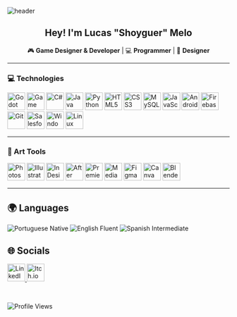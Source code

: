 ![header](https://capsule-render.vercel.app/api?type=venom&height=250&color=e81a1a&text=Game%20Designer&section=header&fontColor=e5e5e5&reversal=false&textBg=false&animation=fadeIn&strokeWidth=0&fontSize=50&fontAlignY=50)

<h2 align="center"> Hey! I'm Lucas "Shoyguer" Melo</h2>
<p align="center"> 🎮 <b>Game Designer & Developer</b> | 💻 <b>Programmer</b> | 🎨 <b>Designer</b></p>

---

### 💻 Technologies
<p>
  <img src="https://i.imgur.com/0aomlXJ.png" alt="Godot" title="Godot" width="40" height="40"/>
  <img src="https://i.imgur.com/4efpJYd.png" alt="Game Maker" title="Game Maker" width="40" height="40"/>
  <img src="https://i.imgur.com/Hbviqe4.png" alt="C#" width="40" height="40"/>
  <img src="https://i.imgur.com/wGW9ukj.png" alt="Java"width="40" height="40"/>
  <img src="https://i.imgur.com/eAk5RZz.png" alt="Python"width="40" height="40"/>
  <img src="https://i.imgur.com/WZGmEx0.png" alt="HTML5"width="40" height="40"/>
  <img src="https://i.imgur.com/Am7lFzR.png" alt="CSS3"width="40" height="40"/>
  <img src="https://i.imgur.com/6vBLGTJ.png" alt="MySQL"width="40" height="40"/>
  <img src="https://i.imgur.com/TS9k8Nf.png" alt="JavaScript"width="40" height="40"/>
  <img src="https://i.imgur.com/6w5C9tu.png" alt="Android Studio"width="40" height="40"/>
  <img src="https://i.imgur.com/WpEKwDS.png" alt="Firebase"width="40" height="40"/>
  <img src="https://i.imgur.com/WrpE0Hq.png" alt="Git"width="40" height="40"/>
  <img src="https://i.imgur.com/qSep4FW.png" alt="Salesforce"width="40" height="40"/>
  <img src="https://i.imgur.com/ZOiI37D.png" alt="Windows" width="40" height="40"/>
  <img src="https://i.imgur.com/Zf5fx2U.png" alt="Linux" width="40" height="40"/>
</p>

---

### 🎨 Art Tools
<p>
  <img src="https://cdn-icons-png.flaticon.com/128/5968/5968520.png" alt="Photoshop" title="Photoshop" width="40" height="40"/>
  <img src="https://cdn-icons-png.flaticon.com/128/5968/5968472.png" alt="Illustrator" title="Illustrator" width="40" height="40"/>
  <img src="https://cdn-icons-png.flaticon.com/128/5968/5968482.png" alt="InDesign" title="InDesign" width="40" height="40"/>
  <img src="https://cdn-icons-png.flaticon.com/128/5968/5968428.png" alt="After Effects" title="After Effects" width="40" height="40"/>
  <img src="https://cdn-icons-png.flaticon.com/128/9814/9814226.png" alt="Premiere" title="Premiere" width="40" height="40"/>
  <img src="https://cdn-icons-png.flaticon.com/128/5968/5968489.png" alt="Media Encoder" title="Media Encoder" width="40" height="40"/>
  <img src="https://i.imgur.com/mbyk8os.png" alt="Figma" title="Figma" height="40"/>
  <img src="https://freelogopng.com/images/all_img/1656733807canva-icon-png.png" alt="Canva" title="Canva" width="40" height="40"/>
  <img src="https://i.imgur.com/xB9hgm5.png" alt="Blender" title="Blender" width="40" height="40"/>
</p>

---

## 🌍 **Languages**
<p>
  <img src="https://img.shields.io/badge/Portuguese-Native-3b82f6?style=for-the-badge&label=Portuguese&logo=flag&logoColor=white" alt="Portuguese Native"/>
  <img src="https://img.shields.io/badge/English-Fluent-ff4b4b?style=for-the-badge&label=English&logo=flag&logoColor=white" alt="English Fluent"/>
  <img src="https://img.shields.io/badge/Spanish-Intermediate-f59e0b?style=for-the-badge&label=Spanish&logo=flag&logoColor=white" alt="Spanish Intermediate"/>
</p>

## 🌐 **Socials**
<p>
  <a href="https://www.linkedin.com/in/lucasfeli74/" target="_blank">
    <img src="https://cdn-icons-png.flaticon.com/128/3536/3536505.png" alt="LinkedIn"  width="40" height="40"/>
  </a>
  <a href="https://shoyguer.itch.io/" target="_blank">
    <img src="https://static.itch.io/images/itchio-textless-white.svg" alt="Itch.io" width="40" height="40"/>
  </a>
</p>

<br>

![Profile Views](https://komarev.com/ghpvc/?username=shoyguer&color=blue&style=for-the-badge)
